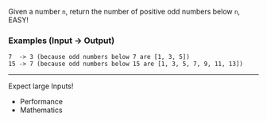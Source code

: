 Given a number `n`, return the number of positive odd numbers below `n`, EASY!

### Examples (Input -> Output)

```
7  -> 3 (because odd numbers below 7 are [1, 3, 5])
15 -> 7 (because odd numbers below 15 are [1, 3, 5, 7, 9, 11, 13])
```

---

Expect large Inputs!

- Performance
- Mathematics

